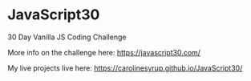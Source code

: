 # JavaScript30
30 Day Vanilla JS Coding Challenge

More info on the challenge here: https://javascript30.com/

My live projects live here: https://carolinesyrup.github.io/JavaScript30/
